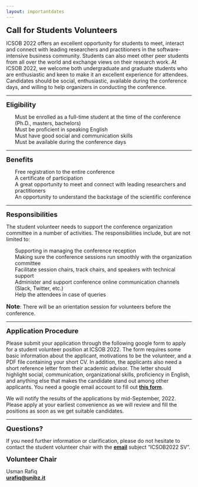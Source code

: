```yaml
---
layout: importantdates
---
```


<p>
<b style="font-size: 22px">Call for Students Volunteers</b>
</p>
ICSOB 2022 offers an excellent opportunity for students to meet, interact and connect with leading researchers and practitioners in the software-intensive business community.  Students can also meet other peer students from all over the world and exchange views on their research work.  At ICSOB 2022, we welcome both undergraduate and graduate students who are enthusiastic and keen to make it an excellent experience for attendees. Candidates should be social, enthusiastic, available during the conference days, and willing to help organizers in conducting the conference.   
<hr>
<p>
<b style="font-size: 18px">Eligibility</b>
</p>
<ul style="list-style: none;">
            <li>Must be enrolled as a full-time student at the time of the conference (Ph.D., masters, bachelors)</li>
            <li>Must be proficient in speaking English</li>
            <li>Must have  good social and communication skills</li>
            <li>Must be available during the conference days</li>
        </ul>
<hr>
<p>
<b style="font-size: 18px">Benefits</b>
</p>
<ul style="list-style: none;">
            <li>Free registration to the entire conference</li>
            <li>A certificate of participation</li>
            <li>A great opportunity to meet and connect with leading researchers and practitioners</li>
            <li>An opportunity to understand the backstage of the scientific conference</li>
        </ul>
<hr>
<p>
<b style="font-size: 18px">Responsibilities</b>
</p>
The student volunteer needs to support the conference organization committee in a number of activities. The responsibilities include, but are not limited to:
<ul style="list-style: none;">
            <li>Supporting in managing  the conference reception</li>
            <li>Making sure the conference sessions run smoothly with the organization committee</li>
            <li>Facilitate  session chairs, track chairs, and speakers with technical support</li>
            <li>Administer and support conference online communication channels (Slack, Twitter, etc.) </li>
            <li>Help the attendees in case of queries</li>
        </ul>
<b style="font-size: 16px">Note</b>: There will be an orientation session for volunteers before the conference. 
<hr>
<p>
<b style="font-size: 18px">Application Procedure</b>
</p>
Please submit your application through the following google form to apply for a student volunteer position at ICSOB 2022.  The form requires some basic information about the applicant, motivations to be the volunteer, and a PDF file containing your short CV. In addition, the applicants also need a short reference letter from their academic advisor. The letter should highlight social, communication, organizational skills, proficiency in English, and anything else that makes the candidate stand out among other applicants. You need a google email account to fill out <b><a href="https://forms.gle/D6WjmPBdF1d9LPWu9" target="_blank">this form</a></b>.

We will notify the results of the applications by mid-September, 2022. Please apply at your earliest convenience as we will review and fill the positions as soon as we get suitable candidates.

<hr>
<b style="font-size: 18px">Questions?</b>

If you need further information or clarification, please do not hesitate to contact the student volunteer chair with the <b><a href= "mailto:urafiq@unibz.it">email</a></b> subject “ICSOB2022 SV”.

<b style="font-size: 18px">Volunteer Chair</b>

Usman Rafiq <br>
<b><a href= "mailto:urafiq@unibz.it">urafiq@unibz.it</a></b>
